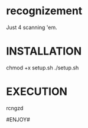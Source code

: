 # recognizement
Just 4 scanning 'em.



# INSTALLATION
chmod +x setup.sh
./setup.sh


# EXECUTION

rcngzd <ip>
  
  
  #ENJOY#
